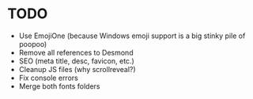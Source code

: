 # TODO

- Use EmojiOne (because Windows emoji support is a big stinky pile of poopoo)
- Remove all references to Desmond
- SEO (meta title, desc, favicon, etc.)
- Cleanup JS files (why scrollreveal?)
- Fix console errors
- Merge both fonts folders
